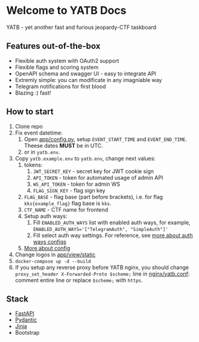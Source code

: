 # Welcome to YATB Docs

YATB - yet another fast and furious jeopardy-CTF taskboard

## Features out-of-the-box

- Flexible auth system with OAuth2 support
- Flexible flags and scoring system
- OpenAPI schema and swagger UI - easy to integrate API
- Extremly simple: you can modificate in any imagniable way
- Telegram notifications for first blood
- Blazing :) fast!

## How to start

1. Clone repo
2. Fix event datetime:
   1. Open [app/config.py](https://github.com/kksctf/yatb/blob/master/app/config.py), setup `EVENT_START_TIME` and `EVENT_END_TIME`. Theese dates **MUST** be in UTC.
   2. or in `yatb.env`.
3. Copy `yatb.example.env` to `yatb.env`, change next values:
   1. tokens:
      1. `JWT_SECRET_KEY` - secret key for JWT cookie sign
      2. `API_TOKEN` - token for automated usage of admin API
      3. `WS_API_TOKEN` - token for admin WS
      4. `FLAG_SIGN_KEY` - flag sign key
   2. `FLAG_BASE` - flag base (part before brackets), i.e. for flag `kks{example_flag}` flag base is `kks`.
   3. `CTF_NAME` - CTF name for frontend
   4. Setup auth ways:
      1. Fill `ENABLED_AUTH_WAYS` list with enabled auth ways, for example, `ENABLED_AUTH_WAYS='["TelegramAuth", "SimpleAuth"]'`
      2. Fill select auth way settings. For reference, see [more about auth ways configs](config.md#Auth%20ways)
   5. [More about config](config.md)
4. Change logos in [app/view/static](https://github.com/kksctf/yatb/tree/master/app/view/static)
5. `docker-compose up -d --build`
6. If you setup any reverse proxy before YATB nginx, you should change `proxy_set_header X-Forwarded-Proto $scheme;` line in [nginx/yatb.conf](https://github.com/kksctf/yatb/blob/master/nginx/yatb.conf#L9): comment entire line or replace `$scheme;` with `https`.

## Stack

- [FastAPI](https://github.com/tiangolo/fastapi)
- [Pydantic](https://github.com/pydantic/pydantic)
- [Jinja](https://github.com/pallets/jinja)
- Bootstrap
